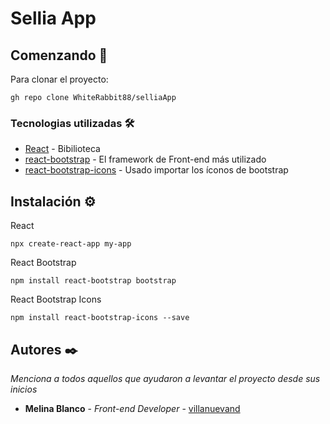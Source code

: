 # Sellia App



## Comenzando 🚀

Para clonar el proyecto: 
```
gh repo clone WhiteRabbit88/selliaApp
```


### Tecnologias utilizadas 🛠️

* [React](https://es.reactjs.org/) - Bibilioteca
* [react-bootstrap](https://react-bootstrap.github.io/) - El framework de Front-end más utilizado
* [react-bootstrap-icons](https://github.com/ismamz/react-bootstrap-icons) - Usado importar los íconos de bootstrap


## Instalación ⚙️

React
```
npx create-react-app my-app
```

React Bootstrap
```
npm install react-bootstrap bootstrap
```

React Bootstrap Icons
```
npm install react-bootstrap-icons --save
```


## Autores ✒️

_Menciona a todos aquellos que ayudaron a levantar el proyecto desde sus inicios_

* **Melina Blanco** - *Front-end Developer* - [villanuevand]([https://github.com/villanuevand](https://github.com/WhiteRabbit88))
